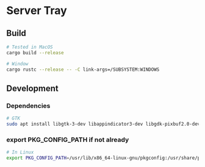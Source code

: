 # Server Tray

## Build

```sh
# Tested in MacOS
cargo build --release

# Window
cargo rustc --release -- -C link-args=/SUBSYSTEM:WINDOWS
```

## Development

### Dependencies

```sh
# GTK
sudo apt install libgtk-3-dev libappindicator3-dev libgdk-pixbuf2.0-dev libpango1.0-dev libcairo2-dev libxdo-dev
```

### export PKG_CONFIG_PATH if not already

```sh
# In Linux
export PKG_CONFIG_PATH=/usr/lib/x86_64-linux-gnu/pkgconfig:/usr/share/pkgconfig
```
